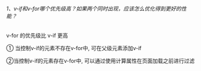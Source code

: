 ###### 1、v-if和v-for哪个优先级高？如果两个同时出现，应该怎么优化得到更好的性能？

v-for 的优先级比 v-if 更高

① 当控制v-if的元素不存在v-for中, 可在父级元素添加v-if

②当控制v-if的元素存在v-for中, 可以通过使用计算属性在页面加载之前进行过滤
